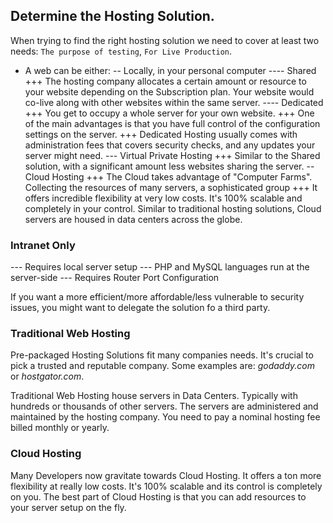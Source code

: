 ## Determine the Hosting Solution.

When trying to find the right hosting solution we need to cover at least two needs: `The purpose of testing`, `For Live Production`.

- A web can be either:
  -- Locally, in your personal computer
  ---- Shared
  +++ The hosting company allocates a certain amount or resource to your website depending on the Subscription plan. Your website would co-live along with other websites within the same server.
  ---- Dedicated
  +++ You get to occupy a whole server for your own website.
  +++ One of the main advantages is that you have full control of the configuration settings on the server.
  +++ Dedicated Hosting usually comes with administration fees that covers security checks, and any updates your server might need.
  --- Virtual Private Hosting
  +++ Similar to the Shared solution, with a significant amount less websites sharing the server.
  -- Cloud Hosting
  +++ The Cloud takes advantage of "Computer Farms". Collecting the resources of many servers, a sophisticated group
  +++ It offers incredible flexibility at very low costs. It's 100% scalable and completely in your control. Similar to traditional hosting solutions, Cloud servers are housed in data centers across the globe.

### Intranet Only

--- Requires local server setup
--- PHP and MySQL languages run at the server-side
--- Requires Router Port Configuration

If you want a more efficient/more affordable/less vulnerable to security issues, you might want to delegate the solution fo a third party.

### Traditional Web Hosting

Pre-packaged Hosting Solutions fit many companies needs. It's crucial to pick a trusted and reputable company. Some examples are: _godaddy.com_ or _hostgator.com_.

Traditional Web Hosting house servers in Data Centers. Typically with hundreds or thousands of other servers. The servers are administered and maintained by the hosting company. You need to pay a nominal hosting fee billed monthly or yearly.

### Cloud Hosting

Many Developers now gravitate towards Cloud Hosting. It offers a ton more flexibility at really low costs. It's 100% scalable and its control is completely on you. The best part of Cloud Hosting is that you can add resources to your server setup on the fly.
